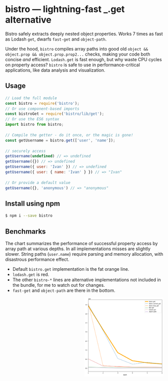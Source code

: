 # bistro — lightning-fast \_.get alternative

Bistro safely extracts deeply nested object properties. Works 7 times
as fast as Lodash `get`, dwarfs `fast-get` and `object-path`.

Under the hood, `bistro` compiles array paths into good old `object && object.prop && object.prop.prop2...` checks, making your code both concise _and_ efficient. `Lodash.get` is fast enough, but why waste CPU cycles on property access? `bistro` is safe to use in performance-critical applications, like data analysis and visualization.

## Usage
```js
// Load the full module
const bistro = require('bistro');
// Or use component-based imports
const bistroGet = require('bistro/lib/get');
// Or use the ES6 syntax
import bistro from bistro;

// Compile the getter - do it once, or the magic is gone!
const getUsername = bistro.get(['user', 'name']);

// securely access
getUsername(undefined) // => undefined
getUsername({}) // => undefined
getUsername({ user: 'Ivan' }) // => undefined
getUsername({ user: { name: 'Ivan' } }) // => "Ivan"

// Or provide a default value
getUsername({}, 'anonymous') // => "anonymous"
```


## Install using npm
```sh
$ npm i --save bistro
```

## Benchmarks

The chart summarizes the performance of successful property access by array path at various depths. In all implementations misses are slightly slower. String paths (`user.name`) require parsing and memory allocation, with disastrous performance effect.

* Default `bistro.get` implementation is the fat orange line.
* `lodash.get` is red.
* The other `bistro-*` lines are alternative implementations not included in the bundle, for me to watch out for changes.
* `fast-get` and `object-path` are there in the bottom.

<img src="web-asset/chart.png" style="width: 50%; float: right"></img>
